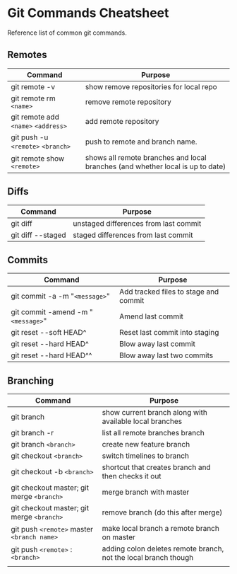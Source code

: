 # Git Commands Cheatsheet

Reference list of common git commands.

## Remotes
| Command                                                                                                            | Purpose                                                                                                        |
| ------------------------------------------------------------------------------------------------------------------ | ---------------------------------------------------------------------------------------------------------------|
| git remote -v                                                                                                      | show remove repositories for local repo                                                                        |
| git remote rm `<name>`                                                                                             | remove remote repository                                                                                       |
| git remote add `<name>` `<address>`                                                                                | add remote repository                                                                                          |
| git push  -u `<remote>` `<branch>`                                                                                 | push to remote and branch name.                                                                                |
| git remote show `<remote>`                                                                                 | shows all remote branches and local branches (and whether local is up to date) 

## Diffs
| Command                                                                                                            | Purpose                                                                                                        |
| ------------------------------------------------------------------------------------------------------------------ | ---------------------------------------------------------------------------------------------------------------|
| git diff                                                                                                           | unstaged differences from last commit                                                                          |
| git diff --staged                                                                                                  | staged differences from last commit                                                                            |

## Commits
| Command                                                                                                            | Purpose                                                                                                        |
| ------------------------------------------------------------------------------------------------------------------ | ---------------------------------------------------------------------------------------------------------------|
| git commit -a -m "`<message>`"                                                                                     | Add tracked files to stage and commit                                                                          |
| git commit -amend -m "`<message>`"                                                                                 | Amend last commit                                                                                              |
| git reset --soft HEAD^                                                                                             | Reset last commit into staging                                                                                 |
| git reset --hard HEAD^                                                                                             | Blow away last commit                                                                                          |
| git reset --hard HEAD^^                                                                                            | Blow away last two commits                                                                                     |

## Branching
| Command                                                                                                            | Purpose                                                                                                        |
| ------------------------------------------------------------------------------------------------------------------ | ---------------------------------------------------------------------------------------------------------------|
| git branch                                                                                                         | show current branch along with available local branches                                                                                            |
| git branch -r                                                                                               | list all remote branches branch                                                                                      |
| git branch `<branch>`                                                                                                | create new feature branch                                                                                      |
| git checkout `<branch>`                                                                                       | switch timelines to branch                                                                                     |
| git checkout -b `<branch>`                                                                                    | shortcut that creates branch and then checks it out                                                            |
| git checkout master; git merge `<branch>`                                                                     | merge branch with master                                                                                       |
| git checkout master; git merge `<branch>`                                                                     | remove branch (do this after merge)                                                                            |
| git push `<remote>` master `<branch name>`                                                                     | make local branch a remote branch on master  
| git push `<remote>` :`<branch>`                                                                    | adding colon deletes remote branch, not the local branch though
                                                                          |